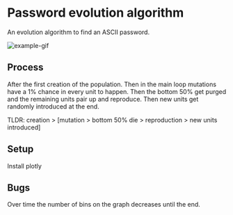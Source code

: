 # Password evolution algorithm
An evolution algorithm to find an ASCII password. 

![example-gif](https://imgur.com/5Np8TVS.gif)

## Process
After the first creation of the population. Then in the main loop mutations have
a 1% chance in every unit to happen. Then the bottom 50% get purged and the remaining
units pair up and reproduce. Then new units get randomly introduced at the end.

TLDR: creation > [mutation > bottom 50% die > reproduction > new units introduced]

## Setup
Install plotly 

## Bugs
Over time the number of bins on the graph decreases until the end.